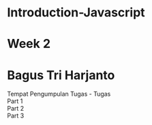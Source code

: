 # Introduction-Javascript
# Week 2
<h1> Bagus Tri Harjanto </h1>
Tempat Pengumpulan Tugas - Tugas <br> 
Part 1 <br> 
Part 2 <br> 
Part 3 <br> 
